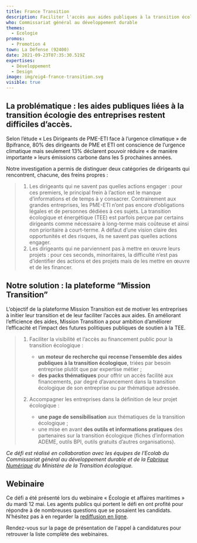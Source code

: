 ```yaml
---
title: France Transition
description: Faciliter l'accès aux aides publiques à la transition écologique et énergétique
who: Commissariat général au développement durable
themes:
  - Ecologie
promos:
  - Promotion 4
town: La Défense (92400)
date: 2021-09-23T07:35:30.519Z
expertises:
  - Développement
  - Design
image: img/eig4-france-transition.svg
visible: true
---
```

## La problématique : les aides publiques liées à la transition écologie des entreprises restent difficiles d’accès.

Selon l’étude « Les Dirigeants de PME-ETI face à l’urgence climatique » de Bpifrance, 80% des dirigeants de PME et ETI ont conscience de l’urgence climatique mais seulement 13% déclarent pouvoir réduire « de manière importante » leurs émissions carbone dans les 5 prochaines années.

Notre investigation a permis de distinguer deux catégories de dirigeants qui rencontrent, chacune, des freins propres :

> 1. Les dirigeants qui ne savent pas quelles actions engager : pour ces premiers, le principal frein à l’action est le manque d’informations et de temps à y consacrer. Contrairement aux grandes entreprises, les PME-ETI n’ont pas encore d’obligations légales et de personnes dédiées à ces sujets. La transition écologique et énergétique (TEE) est parfois perçue par certains dirigeants comme nécessaire à long-terme mais coûteuse et ainsi non prioritaire à court-terme. A défaut d’une vision claire des opportunités et des risques, ils ne savent pas quelles actions engager.
> 2. Les dirigeants qui ne parviennent pas à mettre en œuvre leurs projets : pour ces seconds, minoritaires, la difficulté n’est pas d’identifier des actions et des projets mais de les mettre en œuvre et de les financer.

## Notre solution : la plateforme “Mission Transition”

L’objectif de la plateforme Mission Transition est de motiver les entreprises à initier leur transition et de leur faciliter l’accès aux aides. En améliorant l’efficience des aides, Mission Transition a pour ambition d’améliorer l’efficacité et l’impact des futures politiques publiques de soutien à la TEE.

> 1. Faciliter la visibilité et l’accès au financement public pour la transition écologique :
>
>    * **un moteur de recherche qui recense l’ensemble des aides publiques à la transition écologique**, triées par besoin entreprise plutôt que par expertise métier ;
>    * **des packs thématiques** pour offrir un accès facilité aux financements, par degré d’avancement dans la transition écologique de son entreprise ou par thématique adressée.
> 2. Accompagner les entreprises dans la définition de leur projet écologique :
>
>    * **une page de sensibilisation** aux thématiques de la transition écologique ;
>    * une mise en avant **des outils et informations pratiques** des partenaires sur la transition écologique (fiches d’information ADEME, outils BPI, outils gratuits d’autres organisations).

*Ce défi est réalisé en collaboration avec les équipes de l’Ecolab du Commissariat général au développement durable et de la [Fabrique Numérique](https://beta.gouv.fr/incubateurs/mtes.html) du Ministère de la Transition écologique.*

## Webinaire

Ce défi a été présenté lors du webinaire « Écologie et affaires maritimes » du mardi 12 mai. Les agents publics qui portent le défi en ont profité pour répondre à de nombreuses questions que se posaient les candidats. N'hésitez pas à en regarder la [rediffusion en ligne](https://app.livestorm.co/demarches-simplifiees/webinaire-eig-1 "Rediffusion du webinaire").

Rendez-vous sur la page de présentation de l'appel à candidatures pour retrouver la liste complète des webinaires.